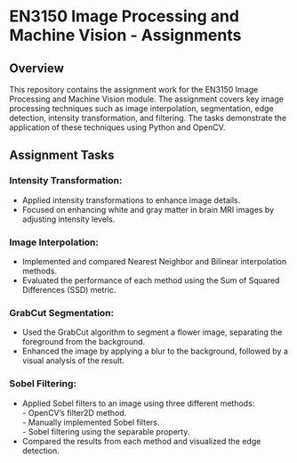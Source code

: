 # EN3150 Image Processing and Machine Vision - Assignments

## Overview
This repository contains the assignment work for the EN3150 Image Processing and Machine Vision module. The assignment covers key image processing techniques such as image interpolation, segmentation, edge detection, intensity transformation, and filtering. The tasks demonstrate the application of these techniques using Python and OpenCV.

## Assignment Tasks
### Intensity Transformation:

 - Applied intensity transformations to enhance image details.
 - Focused on enhancing white and gray matter in brain MRI images by adjusting intensity levels.

### Image Interpolation:

 - Implemented and compared Nearest Neighbor and Bilinear interpolation methods.
 - Evaluated the performance of each method using the Sum of Squared Differences (SSD) metric.

### GrabCut Segmentation:

 - Used the GrabCut algorithm to segment a flower image, separating the foreground from the background.
 - Enhanced the image by applying a blur to the background, followed by a visual analysis of the result.

### Sobel Filtering:

 - Applied Sobel filters to an image using three different methods:</br>
        - OpenCV’s filter2D method.</br>
        - Manually implemented Sobel filters.</br>
        - Sobel filtering using the separable property.
 - Compared the results from each method and visualized the edge detection.
